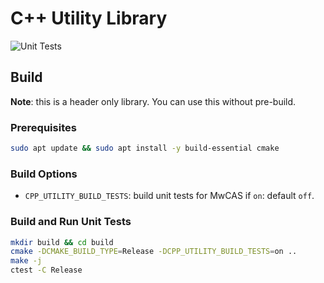 # C++ Utility Library

![Unit Tests](https://github.com/dbgroup-nagoya-u/cpp_utility/workflows/Unit%20Tests/badge.svg?branch=main)

## Build

**Note**: this is a header only library. You can use this without pre-build.

### Prerequisites

```bash
sudo apt update && sudo apt install -y build-essential cmake
```

### Build Options

- `CPP_UTILITY_BUILD_TESTS`: build unit tests for MwCAS if `on`: default `off`.

### Build and Run Unit Tests

```bash
mkdir build && cd build
cmake -DCMAKE_BUILD_TYPE=Release -DCPP_UTILITY_BUILD_TESTS=on ..
make -j
ctest -C Release
```

